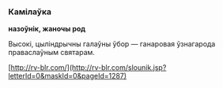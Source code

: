 ### Камілаўка
**назоўнік, жаночы род**

Высокі, цыліндрычны галаўны ўбор — ганаровая ўзнагарода праваслаўным святарам.

<a rel="author">[http://rv-blr.com/](http://rv-blr.com/slounik.jsp?letterId=0&maskId=0&pageId=1287)</a>
